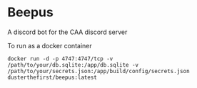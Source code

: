 # Beepus
A discord bot for the CAA discord server

To run as a docker container
```
docker run -d -p 4747:4747/tcp -v /path/to/your/db.sqlite:/app/db.sqlite -v /path/to/your/secrets.json:/app/build/config/secrets.json dusterthefirst/beepus:latest
```
